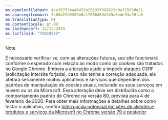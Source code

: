 ```yaml
---
ms.openlocfilehash: 4ce337f34a46452a26193f386621c0ef25d3da32
ms.sourcegitcommit: 5c65d22b5203b0c17806463d349a6ede93a99fa0
ms.translationtype: HT
ms.contentlocale: pt-BR
ms.lasthandoff: 12/12/2019
ms.locfileid: "75010543"
---
```

> [!NOTE] 
> É necessário verificar se, com as alterações futuras, seu site funcionará conforme o esperado com relação ao modo como os cookies são tratados no Google Chrome. Embora a alteração ajude a impedir ataques CSRF (solicitação intersite forjada), caso não tenha a correção adequada, ela afetará seriamente muitos aplicativos e serviços que dependem dos padrões de manipulação de cookies atuais, incluindo os seus serviços em nuvem ou os da Microsoft. Essa alteração deve ser distribuída como o comportamento padrão do Chrome na versão 80, prevista para 4 de fevereiro de 2020. Para obter mais informações e detalhes sobre como testar o aplicativo, confira [Interrupção potencial em sites de clientes e produtos e serviços da Microsoft no Chrome versão 79 e posterior](https://support.microsoft.com/help/4522904/potential-disruption-to-customer-websites-in-latest-chrome).